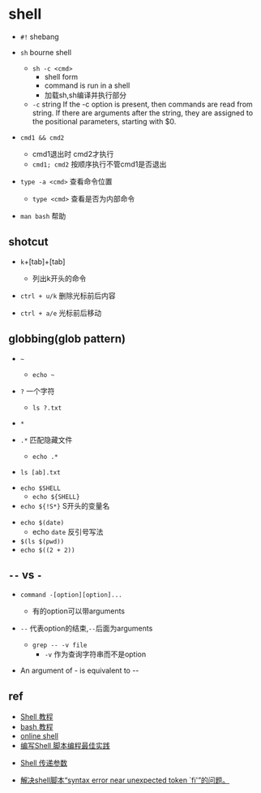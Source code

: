# shell

+ `#!` shebang

+ `sh` bourne shell
    + `sh -c <cmd>`  
        + shell form
        + command is run in a shell
        + 加载sh,sh编译并执行<cmd>部分
    + `-c` string If  the  -c  option  is  present, then commands are read from
          string.  If there are arguments after the  string,  they  are
          assigned to the positional parameters, starting with $0.

+ `cmd1 && cmd2`
    + cmd1退出时 cmd2才执行
    + `cmd1; cmd2` 按顺序执行不管cmd1是否退出

+ `type -a <cmd>` 查看命令位置
    + `type <cmd>` 查看是否为内部命令

+ `man bash` 帮助

## shotcut

+ `k`+[tab]+[tab]
    + 列出k开头的命令

+ `ctrl + u/k` 删除光标前后内容

+ `ctrl + a/e` 光标前后移动


## globbing(glob pattern)

+ `~`
    + `echo ~`

+ `?` 一个字符
    + `ls ?.txt`

+ `*`

+ `.*` 匹配隐藏文件
    + `echo .*`

+ `ls [ab].txt`
<!-- 变量 -->
+ `echo $SHELL`
    + `echo ${SHELL}`
+ `echo ${!S*}` S开头的变量名
<!-- 命令 -->
+ `echo $(date)`
    + echo `date` 反引号写法
+ `$(ls $(pwd))`
+ `echo $((2 + 2))`

## `--` vs `-`

+ `command -[option][option]...`
    + 有的option可以带arguments

+ `--` 代表option的结束,`--`后面为arguments
    + `grep -- -v file`
        + `-v` 作为查询字符串而不是option

+ An argument of - is equivalent to --


## ref
+ [Shell 教程](https://www.runoob.com/linux/linux-shell.html)
+ [bash 教程](https://wangdoc.com/bash/intro.html)
+ [online shell](https://www.runoob.com/try/runcode.php?filename=helloworld&type=bash)
+ [编写Shell 脚本编程最佳实践](https://zhuanlan.zhihu.com/p/264120455)

<!-- 参数 -->
+ [Shell 传递参数](https://www.runoob.com/linux/linux-shell-passing-arguments.html)

<!-- issues -->
+ [解决shell脚本“syntax error near unexpected token `fi'”的问题。](https://blog.csdn.net/jsqfengbao/article/details/95597260)